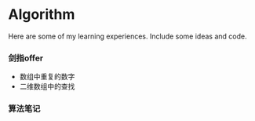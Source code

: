 # Algorithm
Here are some of my learning experiences. Include some ideas and code.

### 剑指offer
+ 数组中重复的数字
+ 二维数组中的查找

### 算法笔记
